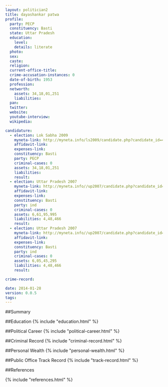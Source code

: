 ```yaml
---
layout: politician2
title: dayashankar patwa
profile: 
  party: PECP
  constituency: Basti
  state: Uttar Pradesh
  education: 
    level: 
    details: literate
  photo: 
  sex: 
  caste: 
  religion: 
  current-office-title: 
  crime-accusation-instances: 0
  date-of-birth: 1953
  profession: 
  networth: 
    assets: 34,18,01,251
    liabilities: 
  pan: 
  twitter: 
  website: 
  youtube-interview: 
  wikipedia: 

candidature: 
  - election: Lok Sabha 2009
    myneta-link: http://myneta.info/ls2009/candidate.php?candidate_id=4097
    affidavit-link: 
    expenses-link: 
    constituency: Basti 
    party: PECP
    criminal-cases: 0
    assets: 34,18,01,251
    liabilities: 
    result:  
  - election: Uttar Pradesh 2007
    myneta-link: http://myneta.info//up2007/candidate.php?candidate_id=1851
    affidavit-link: 
    expenses-link: 
    constituency: Basti 
    party: ind
    criminal-cases: 0
    assets: 6,61,95,995
    liabilities: 4,48,466
    result:  
  - election: Uttar Pradesh 2007
    myneta-link: http://myneta.info//up2007/candidate.php?candidate_id=2430
    affidavit-link: 
    expenses-link: 
    constituency: Basti 
    party: ind
    criminal-cases: 0
    assets: 6,05,45,295
    liabilities: 4,48,466
    result:  

crime-record: 

date: 2014-01-28
version: 0.0.5
tags: 
---
```

##Summary


##Education
{% include "education.html" %}


##Political Career
{% include "political-career.html" %}


##Criminal Record
{% include "criminal-record.html" %}


##Personal Wealth
{% include "personal-wealth.html" %}


##Public Office Track Record
{% include "track-record.html" %}


##References


{% include "references.html" %}